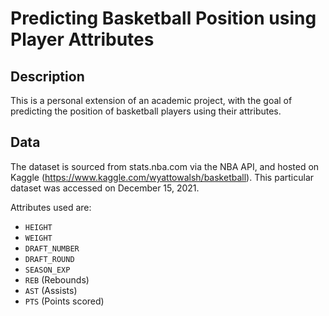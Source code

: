 # Predicting Basketball Position using Player Attributes 

## Description
 This is a personal extension of an academic project, with the goal of 
predicting the position of basketball players using their attributes. 

## Data
The dataset is sourced from stats.nba.com via the NBA API, and hosted on Kaggle (https://www.kaggle.com/wyattowalsh/basketball).
This particular dataset was accessed on December 15, 2021. 

Attributes used are:

- `HEIGHT`
- `WEIGHT`
- `DRAFT_NUMBER`
- `DRAFT_ROUND`
- `SEASON_EXP`
- `REB` (Rebounds)
- `AST` (Assists)
- `PTS` (Points scored)
